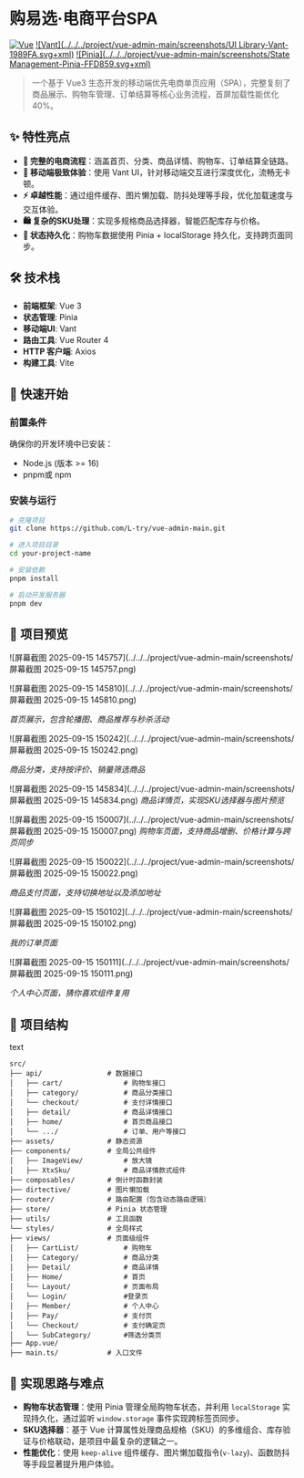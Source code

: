 # 购易选·电商平台SPA

[![Vue](../../../project/vue-admin-main/screenshots/Vue-3.3-4FC08Dlogo=vue.svg+xml)](https://vuejs.org/)
[![Vant](../../../project/vue-admin-main/screenshots/UI Library-Vant-1989FA.svg+xml)](https://vant-ui.github.io/vant/#/zh-CN)
[![Pinia](../../../project/vue-admin-main/screenshots/State Management-Pinia-FFD859.svg+xml)](https://pinia.vuejs.org/)


>一个基于 Vue3 生态开发的移动端优先电商单页应用（SPA），完整复刻了商品展示、购物车管理、订单结算等核心业务流程，首屏加载性能优化40%。

## ✨ 特性亮点

-   **🛒 完整的电商流程**：涵盖首页、分类、商品详情、购物车、订单结算全链路。
-   **📱 移动端极致体验**：使用 Vant UI，针对移动端交互进行深度优化，流畅无卡顿。
-   **⚡ 卓越性能**：通过组件缓存、图片懒加载、防抖处理等手段，优化加载速度与交互体验。
-   **🛍 复杂的SKU处理**：实现多规格商品选择器，智能匹配库存与价格。
-   **💾 状态持久化**：购物车数据使用 Pinia + localStorage 持久化，支持跨页面同步。

## 🛠 技术栈

-   **前端框架**: Vue 3
-   **状态管理**: Pinia
-   **移动端UI**: Vant
-   **路由工具**: Vue Router 4
-   **HTTP 客户端**: Axios
-   **构建工具**: Vite

## 🚀 快速开始

### 前置条件

确保你的开发环境中已安装：
-   Node.js (版本 >= 16)
-   pnpm或 npm

### 安装与运行

```bash
# 克隆项目
git clone https://github.com/L-try/vue-admin-main.git

# 进入项目目录
cd your-project-name

# 安装依赖
pnpm install

# 启动开发服务器
pnpm dev
```

## 📸 项目预览

![屏幕截图 2025-09-15 145757](../../../project/vue-admin-main/screenshots/屏幕截图 2025-09-15 145757.png)

![屏幕截图 2025-09-15 145810](../../../project/vue-admin-main/screenshots/屏幕截图 2025-09-15 145810.png)

*首页展示，包含轮播图、商品推荐与秒杀活动*

![屏幕截图 2025-09-15 150242](../../../project/vue-admin-main/screenshots/屏幕截图 2025-09-15 150242.png)

*商品分类，支持按评价、销量筛选商品*

![屏幕截图 2025-09-15 145834](../../../project/vue-admin-main/screenshots/屏幕截图 2025-09-15 145834.png)
*商品详情页，实现SKU选择器与图片预览*

![屏幕截图 2025-09-15 150007](../../../project/vue-admin-main/screenshots/屏幕截图 2025-09-15 150007.png)
*购物车页面，支持商品增删、价格计算与跨页同步*

![屏幕截图 2025-09-15 150022](../../../project/vue-admin-main/screenshots/屏幕截图 2025-09-15 150022.png)

*商品支付页面，支持切换地址以及添加地址*

![屏幕截图 2025-09-15 150102](../../../project/vue-admin-main/screenshots/屏幕截图 2025-09-15 150102.png)

*我的订单页面*

![屏幕截图 2025-09-15 150111](../../../project/vue-admin-main/screenshots/屏幕截图 2025-09-15 150111.png)

*个人中心页面，猜你喜欢组件复用*

## 📁 项目结构

text

```
src/
├── api/           		# 数据接口
│   ├── cart/           	# 购物车接口
│   ├── category/       	# 商品分类接口
│   └── checkout/       	# 支付详情接口
│   ├── detail/        		# 商品详情接口
│   ├── home/           	# 首页商品接口
│   └── .../            	# 订单、用户等接口
├── assets/             # 静态资源
├── components/         # 全局公共组件
│   ├── ImageView/      	# 放大镜
│   ├── XtxSku/         	# 商品详情款式组件
├── composables/        # 倒计时函数封装
├── dirtective/         # 图片懒加载
├── router/             # 路由配置（包含动态路由逻辑）
├── store/              # Pinia 状态管理
├── utils/              # 工具函数
└── styles/             # 全局样式
├── views/              # 页面级组件
│   ├── CartList/       	# 购物车
│   ├── Category/       	# 商品分类
│   ├── Detail/         	# 商品详情
│   ├── Home/           	# 首页
│   └── Layout/         	# 页面布局  
│   └── Login/  			#登录页
│   ├── Member/         	# 个人中心
│   ├── Pay/            	# 支付页
│   └── Checkout/       	# 支付确定页 
│   └── SubCategory/  		#筛选分类页
├── App.vue/             
├── main.ts/            # 入口文件  
```



## 🤔 实现思路与难点

- **购物车状态管理**：使用 Pinia 管理全局购物车状态，并利用 `localStorage` 实现持久化，通过监听 `window.storage` 事件实现跨标签页同步。
- **SKU选择器**：基于 Vue 计算属性处理商品规格（SKU）的多维组合、库存验证与价格联动，是项目中最复杂的逻辑之一。
- **性能优化**：使用 `keep-alive` 组件缓存、图片懒加载指令(`v-lazy`)、函数防抖等手段显著提升用户体验。

